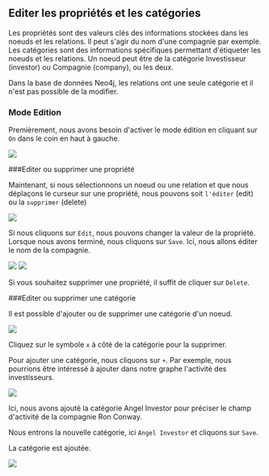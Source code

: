 ## Editer les propriétés et les catégories

Les propriétés sont des valeurs clés des informations stockées dans les noeuds et les relations. Il peut s'agir du nom d'une compagnie par exemple. Les catégories sont des informations spécifiques permettant d'étiqueter les noeuds et les relations. Un noeud peut être de la catégorie Investisseur (investor) ou Compagnie (company), ou les deux.


<div class="alert alert-info">
    Dans la base de données Neo4j, les relations ont une seule catégorie et il n'est pas possible de la modifier. 
</div>

### Mode Edition

Premièrement, nous avons besoin d'activer le mode édition en cliquant sur ```On``` dans le coin en haut à gauche.

![](https://github.com/Linkurious/linkurious-enterprise-manual/raw/master/en/edit/E1.png)

###Editer ou supprimer une propriété

Maintenant, si nous sélectionnons un noeud ou une relation et que nous déplaçons le curseur sur une propriété, nous pouvons soit ```l'éditer``` (edit) ou la ```supprimer``` (delete)

![](https://github.com/Linkurious/linkurious-enterprise-manual/raw/master/en/edit/E2.png)

Si nous cliquons sur  ```Edit```, nous pouvons changer la valeur de la propriété. 
Lorsque nous avons terminé, nous cliquons sur ```Save```. Ici, nous allons éditer le nom de la compagnie.

![](https://github.com/Linkurious/linkurious-enterprise-manual/raw/master/en/edit/E3.png)
![](https://github.com/Linkurious/linkurious-enterprise-manual/raw/master/en/edit/E4.png)

Si vous souhaitez supprimer une propriété, il suffit de cliquer sur  ```Delete```.

###Editer ou supprimer une catégorie

Il est possible d'ajouter ou de supprimer une catégorie d'un noeud.

![](https://github.com/Linkurious/linkurious-enterprise-manual/raw/master/en/edit/E5.png)

Cliquez sur le symbole ```x``` à côté de la catégorie pour la supprimer. 

Pour ajouter une catégorie, nous cliquons sur ```+```. Par exemple, nous pourrions être intéressé à ajouter dans notre graphe l'activité des investisseurs. 

![](https://github.com/Linkurious/linkurious-enterprise-manual/raw/master/en/edit/E6.png)

Ici, nous avons ajouté la catégorie Angel Investor pour préciser le champ d'activité de la compagnie Ron Conway.

Nous entrons la nouvelle catégorie, ici  ```Angel Investor``` et cliquons sur ```Save```.

La catégorie est ajoutée.

![](https://github.com/Linkurious/linkurious-enterprise-manual/raw/master/en/edit/E7.png)





